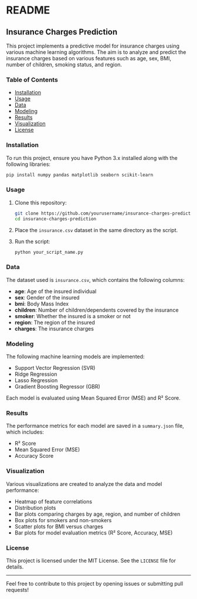 # README

## Insurance Charges Prediction

This project implements a predictive model for insurance charges using various machine learning algorithms. The aim is to analyze and predict the insurance charges based on various features such as age, sex, BMI, number of children, smoking status, and region.

### Table of Contents
- [Installation](#installation)
- [Usage](#usage)
- [Data](#data)
- [Modeling](#modeling)
- [Results](#results)
- [Visualization](#visualization)
- [License](#license)

### Installation

To run this project, ensure you have Python 3.x installed along with the following libraries:

```bash
pip install numpy pandas matplotlib seaborn scikit-learn
```

### Usage

1. Clone this repository:
   ```bash
   git clone https://github.com/yourusername/insurance-charges-prediction.git
   cd insurance-charges-prediction
   ```

2. Place the `insurance.csv` dataset in the same directory as the script.

3. Run the script:
   ```bash
   python your_script_name.py
   ```

### Data

The dataset used is `insurance.csv`, which contains the following columns:
- **age**: Age of the insured individual
- **sex**: Gender of the insured
- **bmi**: Body Mass Index
- **children**: Number of children/dependents covered by the insurance
- **smoker**: Whether the insured is a smoker or not
- **region**: The region of the insured
- **charges**: The insurance charges

### Modeling

The following machine learning models are implemented:
- Support Vector Regression (SVR)
- Ridge Regression
- Lasso Regression
- Gradient Boosting Regressor (GBR)

Each model is evaluated using Mean Squared Error (MSE) and R² Score.

### Results

The performance metrics for each model are saved in a `summary.json` file, which includes:
- R² Score
- Mean Squared Error (MSE)
- Accuracy Score

### Visualization

Various visualizations are created to analyze the data and model performance:
- Heatmap of feature correlations
- Distribution plots
- Bar plots comparing charges by age, region, and number of children
- Box plots for smokers and non-smokers
- Scatter plots for BMI versus charges
- Bar plots for model evaluation metrics (R² Score, Accuracy, MSE)

### License

This project is licensed under the MIT License. See the `LICENSE` file for details.

---

Feel free to contribute to this project by opening issues or submitting pull requests!

